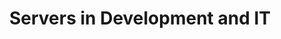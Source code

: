 ---
layout: category
category: servers
title: Servers in Development and IT
description: Servers are specialized computers or software applications used to provide network services, such as file sharing, email, and web hosting.
permalink: /servers/
---